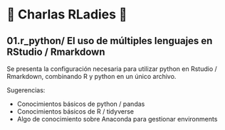 # 💜 Charlas RLadies 💜 

## **01.r_python/** El uso de múltiples lenguajes en RStudio / Rmarkdown

Se presenta la configuración necesaria para utilizar python en Rstudio / Rmarkdown, combinando R y python en un único archivo.

Sugerencias: 

- Conocimientos básicos de python / pandas
- Conocimientos básicos de R / tidyverse
- Algo de conocimiento sobre Anaconda para gestionar environments 